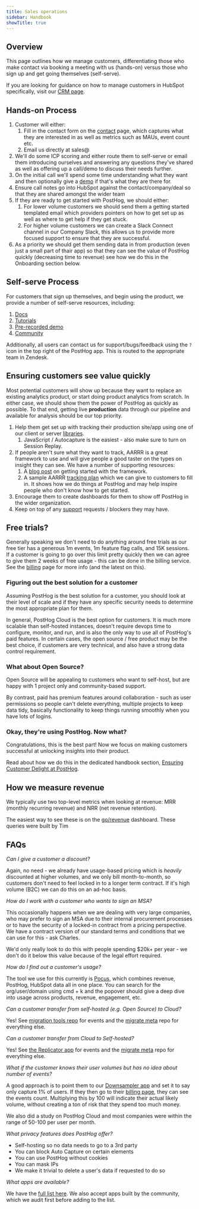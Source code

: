 ```yaml
---
title: Sales operations
sidebar: Handbook
showTitle: true
---
```


## Overview

This page outlines how we manage customers, differentiating those who make contact via booking a meeting with us (hands-on) versus those who sign up and get going themselves (self-serve).

If you are looking for guidance on how to manage customers in HubSpot specifically, visit our [CRM page](/handbook/growth/sales/overview).


## Hands-on Process 

1. Customer will either:
   1. Fill in the contact form on the [contact](/contact-sales) page, which captures what they are interested in as well as metrics such as MAUs, event count etc.
   1. Email us directly at sales@
1. We'll do some ICP scoring and either route them to self-serve or email them introducing ourselves and answering any questions they've shared as well as offering up a call/demo to discuss their needs further.
1. On the initial call we'll spend some time understanding what they want and then optionally give a [demo](/handbook/growth/sales/demos) if that's what they are there for.
1. Ensure call notes go into HubSpot against the contact/company/deal so that they are shared amongst the wider team
1. If they are ready to get started with PostHog, we should either:
   1. For lower volume customers we should send them a getting started templated email which providers pointers on how to get set up as well as where to get help if they get stuck.
   2. For higher volume customers we can create a Slack Connect channel in our Company Slack, this allows us to provide more focused support to ensure that they are successful.
1. As a priority we should get them sending data in from production (even just a small part of thair app) so that they can see the value of PostHog quickly (decreasing time to revenue) see how we do this in the Onboarding section below.


## Self-serve Process

For customers that sign up themselves, and begin using the product, we provide a number of self-serve resources, including:

1. [Docs](/docs)
1. [Tutorials](/tutorials)
1. [Pre-recorded demo](/book-a-demo)
1. [Community](/questions)

Additionally, all users can contact us for support/bugs/feedback using the `?` icon in the top right of the PostHog app. This is routed to the appropriate team in Zendesk.


## Ensuring customers see value quickly

Most potential customers will show up because they want to replace an existing analytics product, or start doing product 
analytics from scratch.  In either case, we should show them the power of PostHog as quickly as possible.  To that end, 
getting live **production** data through our pipeline and available for analysis should be our top priority.
1. Help them get set up with tracking their production site/app using one of our client or server [libraries](/docs/getting-started/install).
   1. JavaScript / Autocapture is the easiest - also make sure to turn on Session Replay.
1. If people aren't sure what they want to track, AARRR is a great framework to use and will give people a good taster on the types on insight they can see.  We have a number of supporting resources:
   1. A [blog post](/blog/aarrr-pirate-funnel) on getting started with the framework.
   2. A sample AARRR [tracking plan](https://docs.google.com/spreadsheets/d/12uV5aKAhU_wygUQl3YXZU2J_QN_AZi4nPFj-9WIKhlY/edit#gid=0) which we can give to customers to fill in.  It shows how we do things at PostHog and may help inspire people who don't know how to get started.
1. Encourage them to create dashboards for them to show off PostHog in the wider organization.
1. Keep on top of any [support](/handbook/growth/customer-support) requests / blockers they may have.


## Free trials?

Generally speaking we don't need to do anything around free trials as our free tier has a generous 1m events, 1m feature flag calls, and 15K sessions.  If a customer is going to go over this limit pretty quickly then we can agree to give them 2 weeks of free usage - this can be done in the billing service.  See the [billing](/handbook/growth/sales/billing) page for more info (and the latest on this).


### Figuring out the best solution for a customer

Assuming PostHog is the best solution for a customer, you should look at their level of scale and if they have any specific security needs to determine the most appropriate plan for them.  

In general, PostHog Cloud is the best option for customers. It is much more scalable than self-hosted instances, doesn't require devops time to configure, monitor, and run, and is also the only way to use all of PostHog's paid features. In certain cases, the open source / free product may be the best choice, if customers are very technical, and also have a strong data control requirement.  

### What about Open Source?

Open Source will be appealing to customers who want to self-host, but are happy with 1 project only and community-based support. 

By contrast, paid has premium features around collaboration - such as user permissions so people can't delete everything, multiple projects to keep data tidy, basically functionality to keep things running smoothly when you have lots of logins.


### Okay, they're using PostHog. Now what?

Congratulations, this is the best part! Now we focus on making customers successful at unlocking insights into their product. 

Read about how we do this in the dedicated handbook section, [Ensuring Customer Delight at PostHog](/handbook/growth/customer-support). 

## How we measure revenue

We typically use two top-level metrics when looking at revenue: MRR (monthly recurring revenue) and NRR (net revenue retention).

The easiest way to see these is on the [go/revenue](http://go/revenue) dashboard. These queries were built by Tim 


## FAQs

_Can I give a customer a discount?_

Again, no need - we already have usage-based pricing which is _heavily_ discounted at higher volumes, and we only bill month-to-month, so customers don't need to feel locked in to a longer term contract.  If it's high volume (B2C) we can do this on an ad-hoc basis.

_How do I work with a customer who wants to sign an MSA?_

This occasionally happens when we are dealing with very large companies, who may prefer to sign an MSA due to their internal procurement processes or to have the security of a locked-in contract from a pricing perspective. We have a contract version of our standard terms and conditions that we can use for this - ask Charles. 

We'd only really look to do this with people spending $20k+ per year - we don't do it below this value because of the legal effort required.

_How do I find out a customer's usage?_

The tool we use for this currently is [Pocus](https://app.pocus.com), which combines revenue, PostHog, HubSpot data all in one place. You can search for the org/user/domain using cmd + k and the popover should give a deep dive into usage across products, revenue, engagement, etc.

_Can a customer transfer from self-hosted (e.g. Open Source) to Cloud?_

Yes! See [migration tools repo](https://github.com/PostHog/posthog-migration-tools) for events and the [migrate meta](https://github.com/PostHog/posthog-migrate-meta) repo for everything else.

_Can a customer transfer from Cloud to Self-hosted?_

Yes! See [the Replicator app](/docs/apps/replicator) for events and the [migrate meta](https://github.com/PostHog/posthog-migrate-meta) repo for everything else.


_What if the customer knows their user volumes but has no idea about number of events?_

A good approach is to point them to our [Downsampler app](/plugins/downsampling) and set it to say only capture 1% of users. If they then go to their [billing page](https://app.posthog.com/organization/billing), they can see the events count. Multiplying this by 100 will indicate their actual likely volume, without creating a ton of risk that they spend too much money.

We also did a study on PostHog Cloud and most companies were within the range of 50-100 per user per month.


_What privacy features does PostHog offer?_

- Self-hosting so no data needs to go to a 3rd party
- You can block Auto Capture on certain elements
- You can use PostHog without cookies
- You can mask IPs
- We make it trivial to delete a user's data if requested to do so

_What apps are available?_

We have the [full list here](/apps/). We also accept apps built by the community, which we audit first before adding to the list. 

